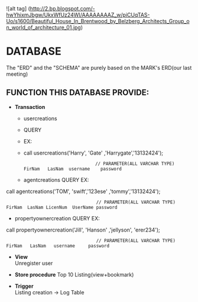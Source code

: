
![alt tag] (http://2.bp.blogspot.com/-hwYhixmJbgw/UkxWfUz24WI/AAAAAAAAZ_w/piCUqTAS-Uo/s1600/Beautiful_House_In_Brentwood_by_Belzberg_Architects_Group_on_world_of_architecture_01.jpg)


# DATABASE
The "ERD" and the "SCHEMA" are purely based on the MARK's ERD(our last meeting)

## FUNCTION THIS DATABASE PROVIDE:

* **Transaction**        
  *  usercreations
    *  QUERY
    *  EX: 

    *  call usercreations('Harry', 'Gate' ,'Harrygate','13132424');
                         
                                      // PARAMETER(ALL VARCHAR TYPE)  FirNam   LasNam  username    password

  *  agentcreations
QUERY
EX: 

call agentcreations('TOM', 'swift','123ese' ,'tommy','13132424');
	                
                                      // PARAMETER(ALL VARCHAR TYPE) FirNam  LasNam LicenNum  UserName password

  *  propertyownercreation
QUERY
EX: 

call propertyownercreation('Jill',  'Hanson' ,'jellyson',  'erer234');
      				
                                      // PARAMETER(ALL VARCHAR TYPE) FirNam   LasNam   username     password
* **View**                   
Unregister user


* **Store procedure** 
Top 10 Listing(view+bookmark)


* **Trigger**                
Listing creation -> Log Table   

